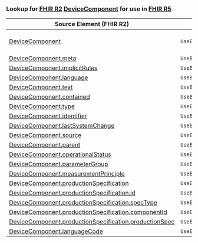 ### Lookup for [FHIR R2](https://hl7.org/fhir/DSTU2/) [DeviceComponent](https://hl7.org/fhir/DSTU2/DeviceComponent.html) for use in [FHIR R5](https://hl7.org/fhir/R5/)

| Source Element (FHIR R2) | Usage | Target |
| -------------- | ----- | ------ |
| [DeviceComponent](https://hl7.org/fhir/DSTU2/DeviceComponent.html#resource) | `UseExtension` | [http://hl7.org/fhir/1.0/StructureDefinition/extension-DeviceComponent](StructureDefinition-ext-R2-DeviceComponent.html) |
| [DeviceComponent.meta](https://hl7.org/fhir/DSTU2/DeviceComponent.html#resource) | `UseBasicElement` | [Resource.meta](https://hl7.org/fhir/R5/Resource.html#resource) |
| [DeviceComponent.implicitRules](https://hl7.org/fhir/DSTU2/DeviceComponent.html#resource) | `UseBasicElement` | [Resource.implicitRules](https://hl7.org/fhir/R5/Resource.html#resource) |
| [DeviceComponent.language](https://hl7.org/fhir/DSTU2/DeviceComponent.html#resource) | `UseBasicElement` | [Resource.language](https://hl7.org/fhir/R5/Resource.html#resource) |
| [DeviceComponent.text](https://hl7.org/fhir/DSTU2/DeviceComponent.html#resource) | `UseBasicElement` | [DomainResource.text](https://hl7.org/fhir/R5/DomainResource.html#resource) |
| [DeviceComponent.contained](https://hl7.org/fhir/DSTU2/DeviceComponent.html#resource) | `UseBasicElement` | [DomainResource.contained](https://hl7.org/fhir/R5/DomainResource.html#resource) |
| [DeviceComponent.type](https://hl7.org/fhir/DSTU2/DeviceComponent.html#resource) | `UseExtensionFromAncestor` | - |
| [DeviceComponent.identifier](https://hl7.org/fhir/DSTU2/DeviceComponent.html#resource) | `UseBasicElement` | [Basic.identifier](https://hl7.org/fhir/R5/Basic.html#resource) |
| [DeviceComponent.lastSystemChange](https://hl7.org/fhir/DSTU2/DeviceComponent.html#resource) | `UseExtensionFromAncestor` | - |
| [DeviceComponent.source](https://hl7.org/fhir/DSTU2/DeviceComponent.html#resource) | `UseExtensionFromAncestor` | - |
| [DeviceComponent.parent](https://hl7.org/fhir/DSTU2/DeviceComponent.html#resource) | `UseExtensionFromAncestor` | - |
| [DeviceComponent.operationalStatus](https://hl7.org/fhir/DSTU2/DeviceComponent.html#resource) | `UseExtensionFromAncestor` | - |
| [DeviceComponent.parameterGroup](https://hl7.org/fhir/DSTU2/DeviceComponent.html#resource) | `UseExtensionFromAncestor` | - |
| [DeviceComponent.measurementPrinciple](https://hl7.org/fhir/DSTU2/DeviceComponent.html#resource) | `UseExtensionFromAncestor` | - |
| [DeviceComponent.productionSpecification](https://hl7.org/fhir/DSTU2/DeviceComponent.html#resource) | `UseExtensionFromAncestor` | - |
| [DeviceComponent.productionSpecification.id](https://hl7.org/fhir/DSTU2/DeviceComponent.html#resource) | `UseExtensionFromAncestor` | - |
| [DeviceComponent.productionSpecification.specType](https://hl7.org/fhir/DSTU2/DeviceComponent.html#resource) | `UseExtensionFromAncestor` | - |
| [DeviceComponent.productionSpecification.componentId](https://hl7.org/fhir/DSTU2/DeviceComponent.html#resource) | `UseExtensionFromAncestor` | - |
| [DeviceComponent.productionSpecification.productionSpec](https://hl7.org/fhir/DSTU2/DeviceComponent.html#resource) | `UseExtensionFromAncestor` | - |
| [DeviceComponent.languageCode](https://hl7.org/fhir/DSTU2/DeviceComponent.html#resource) | `UseExtensionFromAncestor` | - |

